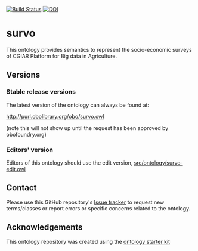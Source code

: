 [![Build Status](https://travis-ci.org/marieALaporte/survo.svg?branch=master)](https://travis-ci.org/marieALaporte/survo)
[![DOI](https://zenodo.org/badge/13996/marieALaporte/survo.svg)](https://zenodo.org/badge/latestdoi/13996/marieALaporte/survo)

# survo

This ontology provides semantics to represent the socio-economic surveys of CGIAR Platform for Big data in Agriculture.

## Versions

### Stable release versions

The latest version of the ontology can always be found at:

http://purl.obolibrary.org/obo/survo.owl

(note this will not show up until the request has been approved by obofoundry.org)

### Editors' version

Editors of this ontology should use the edit version, [src/ontology/survo-edit.owl](src/ontology/survo-edit.owl)

## Contact

Please use this GitHub repository's [Issue tracker](https://github.com/marieALaporte/survo/issues) to request new terms/classes or report errors or specific concerns related to the ontology.

## Acknowledgements

This ontology repository was created using the [ontology starter kit](https://github.com/INCATools/ontology-starter-kit)
